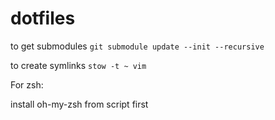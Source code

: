 # dotfiles

to get submodules
`git submodule update --init --recursive`

to create symlinks
`stow -t ~ vim`



For zsh:

install oh-my-zsh from script first


